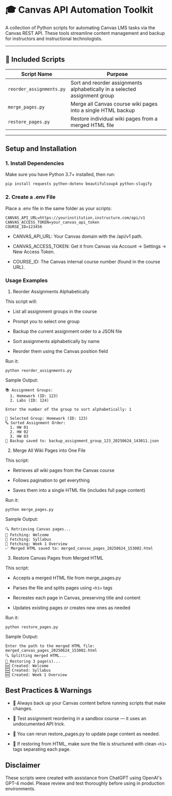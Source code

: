 # 🎓 Canvas API Automation Toolkit

A collection of Python scripts for automating Canvas LMS tasks via the Canvas REST API. These tools streamline content management and backup for instructors and instructional technologists.

---

## 📂 Included Scripts

| Script Name                | Purpose |
|---------------------------|---------|
| `reorder_assignments.py`  | Sort and reorder assignments alphabetically in a selected assignment group |
| `merge_pages.py`          | Merge all Canvas course wiki pages into a single HTML backup |
| `restore_pages.py`        | Restore individual wiki pages from a merged HTML file |

---

## Setup and Installation

### 1. Install Dependencies

Make sure you have Python 3.7+ installed, then run:

```bash
pip install requests python-dotenv beautifulsoup4 python-slugify
```

### 2. Create a .env File

Place a .env file in the same folder as your scripts:

```
CANVAS_API_URL=https://yourinstitution.instructure.com/api/v1
CANVAS_ACCESS_TOKEN=your_canvas_api_token
COURSE_ID=123456
```
 -   CANVAS_API_URL: Your Canvas domain with the /api/v1 path.

 -   CANVAS_ACCESS_TOKEN: Get it from Canvas via Account → Settings → New Access Token.

 -   COURSE_ID: The Canvas internal course number (found in the course URL).

### Usage Examples

1. Reorder Assignments Alphabetically

This script will:

- List all assignment groups in the course

- Prompt you to select one group

- Backup the current assignment order to a JSON file

- Sort assignments alphabetically by name

- Reorder them using the Canvas position field

Run it:

```
python reorder_assignments.py
```


Sample Output:

```
📚 Assignment Groups:
  1. Homework (ID: 123)
  2. Labs (ID: 124)

Enter the number of the group to sort alphabetically: 1

📂 Selected Group: Homework (ID: 123)
🔤 Sorted Assignment Order:
  1. HW 01
  2. HW 02
  3. HW 03
📁 Backup saved to: backup_assignment_group_123_20250624_143011.json
```

 2. Merge All Wiki Pages into One File

This script:

- Retrieves all wiki pages from the Canvas course

- Follows pagination to get everything

- Saves them into a single HTML file (includes full page content)

Run it:
```
python merge_pages.py
```
Sample Output:
```
🔍 Retrieving Canvas pages...
📄 Fetching: Welcome
📄 Fetching: Syllabus
📄 Fetching: Week 1 Overview
✅ Merged HTML saved to: merged_canvas_pages_20250624_153002.html
```

3. Restore Canvas Pages from Merged HTML

This script:

- Accepts a merged HTML file from merge_pages.py

- Parses the file and splits pages using `<h1>` tags

- Recreates each page in Canvas, preserving title and content

- Updates existing pages or creates new ones as needed

Run it:

```
python restore_pages.py
```

Sample Output:
```
Enter the path to the merged HTML file: merged_canvas_pages_20250624_153002.html
🔍 Splitting merged HTML...
🔧 Restoring 3 page(s)...
🆕 Created: Welcome
🆕 Created: Syllabus
🆕 Created: Week 1 Overview
```

## Best Practices & Warnings

- 💾 Always back up your Canvas content before running scripts that make changes.

- 🧪 Test assignment reordering in a sandbox course — it uses an undocumented API trick.

- 🔄 You can rerun restore_pages.py to update page content as needed.

- 🧼 If restoring from HTML, make sure the file is structured with clean `<h1>` tags separating each page.

## Disclaimer

These scripts were created with assistance from ChatGPT using OpenAI's GPT-4 model. Please review and test thoroughly before using in production environments.

